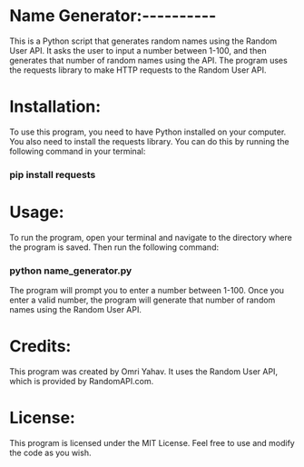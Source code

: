 # Name Generator:----------
This is a Python script that generates random names using the Random User API. It asks the user to input a number between 1-100, and then generates that number of random names using the API. The program uses the requests library to make HTTP requests to the Random User API.

# Installation:
To use this program, you need to have Python installed on your computer. You also need to install the requests library. You can do this by running the following command in your terminal: 

<h3>pip install requests</h3>



# Usage:
To run the program, open your terminal and navigate to the directory where the program is saved. Then run the following command:

<h3>python name_generator.py</h3>

The program will prompt you to enter a number between 1-100. Once you enter a valid number, the program will generate that number of random names using the Random User API.

# Credits:
This program was created by Omri Yahav. It uses the Random User API, which is provided by RandomAPI.com.

# License:
This program is licensed under the MIT License. Feel free to use and modify the code as you wish.

